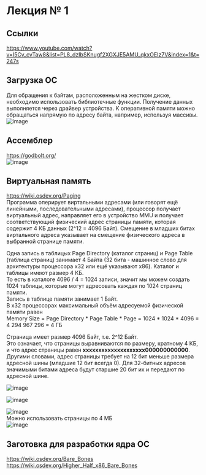# Лекция № 1
## Ссылки
https://www.youtube.com/watch?v=I5Cv_cvTaw8&list=PL8_dzIbSKnugf2XGXJE5AMU_qkxOEIz7V&index=1&t=247s  

## Загрузка ОС
Для обращения к байтам, расположенным на жестком диске, необходимо использовать библиотечные функции. Получение данных выполняется через драйвер устройства. К оперативной памяти можно обращаться напрямую по адресу байта, например, используя массивы.
![image](https://github.com/alzoi/st_os/assets/20499566/1f2fca4b-017b-49e3-964d-0a7240172714)

## Ассемблер
https://godbolt.org/  
![image](https://github.com/alzoi/st_os/assets/20499566/20273a60-b6dc-4c7f-9d49-1d61f309490e)

## Виртуальная память
https://wiki.osdev.org/Paging  
Программа оперирует виртальными адресами (или говорят ещё линейными, последовательными адресами), процессор получает виртуальный адрес, направляет его в устройство MMU и получает соответствующий физический адрес страницы памяти, которая содержит 4 КБ данных (2^12 = 4096 Байт).
Смещение в младших битах виртального адреса указывает на смещение физического адреса в выбранной странице памяти.  

Одна запись в таблицых Page Directory (каталог страниц) и Page Table (таблица страниц) занимает 4 Байта (32 бита - машинное слово для архитектуры процессора x32 или ещё указывают x86). Каталог и таблицы имеют размер 4 КБ.  
То есть в каталоге 4096 / 4 = 1024 записи, значит мы можем создать 1024 таблицы, которые могут адресовать каждая по 1024 страниц памяти.  
Запись в таблице памяти занимает 1 Байт.  
В x32 процессорах максимальный объём адресуемой физической памяти равен  
Memory Size = Page Directory * Page Table * Page = 1024 * 1024 * 4096 = 4 294 967 296 = 4 ГБ

Страница имеет размер 4096 Байт, т.е. 2^12 Байт.  
Это означает, что страницы выравниваются по размеру, кратному 4 КБ, и что адрес страницы равен **xxxxxxxxxxxxxxxxxxxx000000000000**. Другими словами, адрес страницы требует на 12 бит меньше размера адресной шины (младшие 12 бит всегда 0). Для 32-битных адресов значимыми битами адреса будут старшие 20 бит их и передают по адресной шине.  

![image](https://github.com/alzoi/st_os/assets/20499566/b5adb4d6-e057-48ce-bb98-71772053839f)

![image](https://github.com/alzoi/st_os/assets/20499566/4bac24dc-f86a-40ca-a8d4-719e369a26bd)

![image](https://github.com/alzoi/st_os/assets/20499566/8ee54cca-d845-4513-be6a-1f2d494cfe82)  
Можно использовать страницы по 4 МБ  
![image](https://github.com/alzoi/st_os/assets/20499566/fc0af7dc-ca30-48bf-83bf-8d08ca8d9a65)

## Заготовка для разработки ядра ОС
https://wiki.osdev.org/Bare_Bones  
https://wiki.osdev.org/Higher_Half_x86_Bare_Bones

